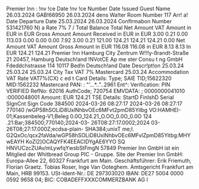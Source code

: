 Premier Inn : !nv !ce Date !nv !ce Number Date !ssued Guest Name 26.03.2024 GAB!66950 26.03.2024 dens Wa!ter Room Number 117 Arr! a! Date Departure Date 25.03.2024 26.03.2024 Conflrmabon Number 531421760 N) a Rate 7% 7 / Total Balance Total Net Amount VAT Amount in EUR in EUR Gross Amount Amount Received in EUR in EUR 3.00 0.21 0.00 113.03 0.00 0.00 0.00 7.92 3.00 0.21 121.00 124.21 124.21 124.21 0.00 Net Amount VAT Amount Gross Amount in EUR 116.08 116.08 in EUR 8.13 8.13 In EUR 124.21 124.21 Premier !nn Hamburg City Zentrum W!!!y-ßrandt-Straße 21 20457, Hamburg Deutsch!and !NVotCE Ap me ster Consu t ng GmbH Fdeddchstrasse 114 10117 Bed!n Deutsch!and Date Descr!pt!on 25.03.24 25.03.24 25.03.24 City Tax VAT 7% Mastercard 25.03.24 Accommodation VAT Rate VAT7%(CX) c ed t Card Details: Type; SAIE TID;15622320 MID:1562232 Mastercard PAN: : "‘...*.."..2961 Ent^: Verification: PIN VERIFIED RefNo: 62016 AuthCode; 720754 EMVDATA: ; 0000000041010 :0000048001 Amount: EUR 124.21 TSE Details: StartD FinIshD Serial SIgnCnt Sign Code 384500 2024-03-26 08:27:17 2024-03-26 08:27:17 770140 /wGP58hSOLiD8UxlNhbvOEc6MFvt2pmD85Yilbg VO:HAMHEI-01;Kassenbeleg-V1;Beleg 0.0O_124.21_O.OO_0.0O_0.0O 124 .21:Bar;384500;770140;2024-03- 26T08:27:17.0002;2024 03-26T08;27:17.000Z;ecdsa-plain- SHA384;unixT me;l. G2QxOc/qcx2faVda/wGP58hSOLiD8UxlNhbvOEc6MFvlZpmD85Yitbg:MHYwEAYH KoZl2]OCAQYFK4EEACIDYgAE6YYO SQ HNVUCzcZUAv/mLywfqYwsbStFmgN 57849 Premier Inn GmbH ist ein Mitglied der Whitbread Group PIC - Gruppe. Site der Premier Inn GmbH: Europa-Allee 22, 60327 Frankfurt am Main. Geschäftsführer: Erik Friemuth, Florian Graetz. Tobias Roser, Inge Van Ooteghem. Amtsgericht Frankfurt am Main, HRB 99153. USt-ldent-Nr.: DE 297303020 IBAN: DE27 5004 0000 0592 9658 04; BIC: COBADEFFXXXCOMMERZBANK AG l